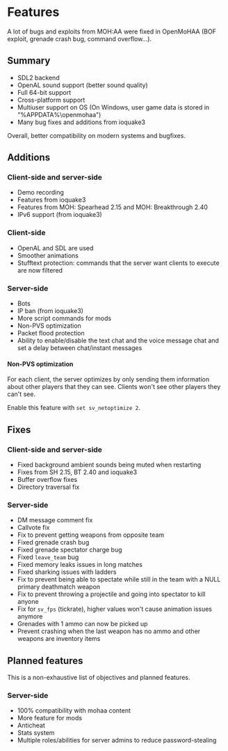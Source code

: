 # Features

A lot of bugs and exploits from MOH:AA were fixed in OpenMoHAA (BOF exploit, grenade crash bug, command overflow...).

## Summary

- SDL2 backend
- OpenAL sound support (better sound quality)
- Full 64-bit support
- Cross-platform support
- Multiuser support on OS (On Windows, user game data is stored in "%APPDATA%\openmohaa")
- Many bug fixes and additions from ioquake3

Overall, better compatibility on modern systems and bugfixes.

## Additions

### Client-side and server-side

- Demo recording
- Features from ioquake3
- Features from MOH: Spearhead 2.15 and MOH: Breakthrough 2.40
- IPv6 support (from ioquake3)

### Client-side

- OpenAL and SDL are used
- Smoother animations
- Stufftext protection: commands that the server want clients to execute are now filtered

### Server-side

- Bots
- IP ban (from ioquake3)
- More script commands for mods
- Non-PVS optimization
- Packet flood protection
- Ability to enable/disable the text chat and the voice message chat and set a delay between chat/instant messages

#### Non-PVS optimization

For each client, the server optimizes by only sending them information about other players that they can see. Clients won't see other players they can't see.

Enable this feature with `set sv_netoptimize 2`.

## Fixes

### Client-side and server-side

- Fixed background ambient sounds being muted when restarting
- Fixes from SH 2.15, BT 2.40 and ioquake3
- Buffer overflow fixes
- Directory traversal fix

### Server-side

- DM message comment fix
- Callvote fix
- Fix to prevent getting weapons from opposite team
- Fixed grenade crash bug
- Fixed grenade spectator charge bug
- Fixed `leave_team` bug
- Fixed memory leaks issues in long matches
- Fixed sharking issues with ladders
- Fix to prevent being able to spectate while still in the team with a NULL primary deathmatch weapon
- Fix to prevent throwing a projectile and going into spectator to kill anyone
- Fix for `sv_fps` (tickrate), higher values won't cause animation issues anymore
- Grenades with 1 ammo can now be picked up
- Prevent crashing when the last weapon has no ammo and other weapons are inventory items

## Planned features

This is a non-exhaustive list of objectives and planned features.

### Server-side

- 100% compatibility with mohaa content
- More feature for mods
- Anticheat
- Stats system
- Multiple roles/abilities for server admins to reduce password-stealing